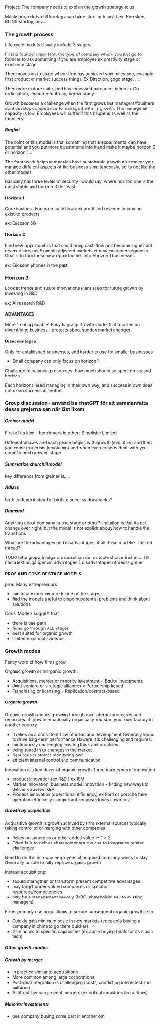 Project:
The company needs to explain the growth strategy to us

Måste börja skriva till företag asap både stora och små
t.ex. Norrsken, BLING startup, osv...


### The growth process


Life cycle models
Usually include 3 stages.

First is founder important, the type of company where you just go to founder to ask something if you are employee ex creativity stage or existence stage 

Then moves on to stage where firm has achieved som milestone, example first product or market success things. Ex Direction, gogo stage, ...

Then more mature state, and has increased bureaucratiation ex Co-ordingation, resource-matruiry, bereaucracy

Growth becomes a challenge when the firm grows but managers/foudners dont develop competence to manage it with its growth. The managerial capacity is low. Employees will suffer if this happens as well as the founders.



##### Baghai 

The point of this model is that something that is experimental can have potential and you put more investments into it and make it maybe horizon 2 or horizon 1...

The framework helps companies have sustainable growth as it makes you manage different aspects of the business simultaneously, so its not like the other models.

Basically has three levels of security i would say, where horizon one is the most stable and horizon 3 the least.
#### Horizon 1
Core business
Focus on cash flow and profit and revenue
Improving existing products

ex: Ericsson 5G

#### Horizon 2
Find new opportunities that could bring cash flow and become significant revenue streams
Example adjecent markets or new customer segments
Goal is to turn these new opportunities into Horizon 1 businesses

ex: Ericsson phones in the past 

### Horizon 3
Look at trends and future innovations
Plant seed for future growth by investing in R&D

ex: AI research R&D


#### ADVANTAGES
More "real applicable"
Easy to grasp
Growth model that focuses on diversifying business - protects about sudden market changes


#### Disadvantages
Only for established businesses, and harder to use for smaller businesses
- Small company can only focus on horizon 1

Challenge of balancing resources, how much should be spent on second horizon

Each horizons need managing in their own way, and success in own does not mean success in another



### Group discussion - använd ba chatGPT för att sammanfatta dessa grejerna sen när läst lixom

##### Greiner model

First of its kind - benchmark to others
Simplistic
Limited

Different phases and each phase begins with growth (evolution) and then you come to a crisis (revolution) and when each crisis is dealt with you come to next growing stage. 


##### Summarize churchill model

key difference from greiner is....


##### Adizes

birth to death instead of birth to success
drawbacks?

##### Diamond

Anything about company in one stage or other?
limitation is that its not change over night, but the model is not explicit abouy how to handle the transitions


What are the advantages and disadvantages of all these models? The red thread?



TODO hitta grupp å fråga om quizet om de multople choice å så elr...
Till nästa lektion gå igenom advantages å disadvantages of dessa grejer

#### PROS AND CONS OF STAGE MODELS
pros:
Many entreprenours 
- can locate their venture in one of the stages
- find the models useful to pinpoint potential problems and think about solutions

Cons:
Models suggest that
- there is one path
- firms go through ALL stages
- best suited for organic growth
- limited empirical evidence



### Growth modes
Fancy word of how firms grow

Organic growth
or
Inorganic growth:
- Acquisitions, merger or minority investment = Equity investments
- Joint venture or strategic alliances = Partnership based
- Franchising or licensing = Replication/contract-based


##### Organic growth
Organic growth means growing through own internal processes and resources.
If grow internationally organically you start your own factory in another country
- It relies on a consistent flow of ideas and development
Generally found to drive long-term performance
Howere it is challenging and requires:
-  continuously challenging existing think and prcatices
- being tuned in to changes in the market
- rigourous customer monitoring and
- efficient internal control and communication

Innovation is a key driver of organic growth
Three main types of innovation
- product innovation (ex R&D ) ex IBM
- Market innovation (business model innovation - finding new ways to deliver value)ex IKEA
- Process innovation (operational efficiency) ex Ford or porsche here operation efficiceny is important because drives down cost

##### Growth by acquisition
Acquisitive growth is growth achived by firm external sources typically taking control of or merging with other companies
- Relies on synergies or other added value 1+ 1 > 2
- Often fails to deliver shareholder returns due to integration related challenges

Need to do this in a way employees of acquired company wants to stay
Generally unable to fully replace organic growth

Instead acquisitions:
- should strengthen or transform present competitive advantages
- may target under-valued companies or specific resources/competencies
- may be a management buyouy (MBO, shareholder sell to existing managers)

Firms primarly use acquisitions to secure subsequent organic growth ie to
- Quickly gain minimum scale in new markets (coca cola buying a company in china to go there quicker)
- Gain acces to specific capabilities (ex apple buying beats for its music tech)



##### Other growth modes

##### Growth by merger
- in practice similar to acquisitions
- More common among large corporations
- Post-deal integration is challenging (costs, conflicting interestest and cultures)
- Antitrust law can prevent mergers (ex critical industries like airlines)

##### Minority investments 
- one company buying some part in another om
